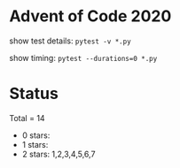 Advent of Code 2020
===================

show test details:
```pytest -v *.py```

show timing:
```pytest --durations=0 *.py```

Status
======

Total = 14

- 0 stars: 
- 1 stars: 
- 2 stars: 1,2,3,4,5,6,7
